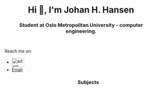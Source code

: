 <h1 align="center">Hi 👋, I'm Johan H. Hansen</h1>
<h3 align="center">Student at Oslo Metropolitan University - computer engineering.</h3> 
<br> 

  Reach me on: 
  <ul>
  <li><a href="https://www.linkedin.com/in/johan-hustoft-hansen-b42991228/" target="blank"><img align="center"
      src="https://raw.githubusercontent.com/rahuldkjain/github-profile-readme-generator/master/src/images/icons/Social/linked-in-alt.svg"
                                                                                                alt="adam pithewan" height="30" width="40" /></a></li>
  <li> <a href = "mailto:johan.h.hansen@hotmail.com">Email</a>
  </li>
  <ul>
    <h3 align="center">Subjects</h3
        | Code     | Subject |
        | :---: | :---: |          
        | DAPE1400 | Programming |     
        | DAFE1200 | Webdev and accessibility |    
        | DAFE1000 | Math 1000 |
        | DAFE2200 | System development |
        | DAPE1300 | Discrete mathematics |
        | DAPE2000 | Math 2000 with statistic |
        | DAPE2101 | Physics and chemistry |
        | DATA1500 | Databases |
        | DATA1700 | Web programming |
        | DATA2410 | Network and cloud services |    
        | DATA2500 | Operating systems |
        | DATS2300 | Algorithms and data structures |
